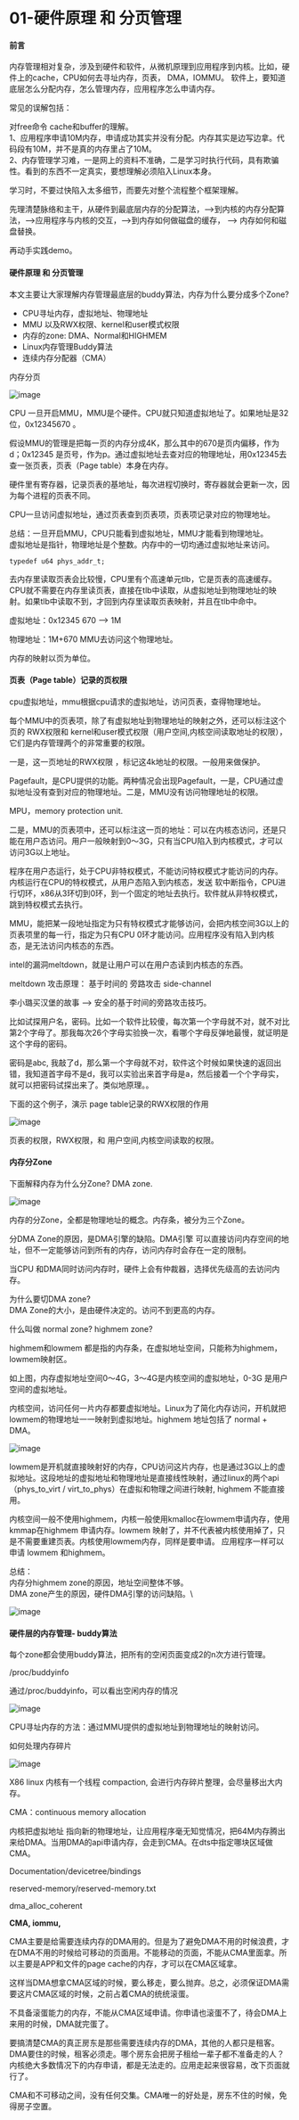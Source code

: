 # 01-硬件原理 和 分页管理

#### 前言

内存管理相对复杂，涉及到硬件和软件，从微机原理到应用程序到内核。比如，硬件上的cache，CPU如何去寻址内存，页表， DMA，IOMMU。 软件上，要知道底层怎么分配内存，怎么管理内存，应用程序怎么申请内存。

常见的误解包括：

对free命令 cache和buffer的理解。\
1、应用程序申请10M内存，申请成功其实并没有分配。内存其实是边写边拿。代码段有10M，并不是真的内存里占了10M。\
2、内存管理学习难，一是网上的资料不准确，二是学习时执行代码，具有欺骗性。看到的东西不一定真实，要想理解必须陷入Linux本身。

学习时，不要过快陷入太多细节，而要先对整个流程整个框架理解。

先理清楚脉络和主干，从硬件到最底层内存的分配算法，-->到内核的内存分配算法，-->应用程序与内核的交互，-->到内存如何做磁盘的缓存， --> 内存如何和磁盘替换。

再动手实践demo。

#### 硬件原理 和 分页管理

本文主要让大家理解内存管理最底层的buddy算法，内存为什么要分成多个Zone?

* CPU寻址内存，虚拟地址、物理地址
* MMU 以及RWX权限、kernel和user模式权限
* 内存的zone: DMA、Normal和HIGHMEM
* Linux内存管理Buddy算法
* 连续内存分配器（CMA）

内存分页

![image](https://user-images.githubusercontent.com/87457873/127086457-a68a78f3-b6c5-45e8-833e-fd1dbdd51dc8.png)

CPU 一旦开启MMU，MMU是个硬件。CPU就只知道虚拟地址了。如果地址是32位，0x12345670 。

假设MMU的管理是把每一页的内存分成4K，那么其中的670是页内偏移，作为d；0x12345 是页号，作为p。通过虚拟地址去查对应的物理地址，用0x12345去查一张页表，页表（Page table）本身在内存。

硬件里有寄存器，记录页表的基地址，每次进程切换时，寄存器就会更新一次，因为每个进程的页表不同。

CPU一旦访问虚拟地址，通过页表查到页表项，页表项记录对应的物理地址。

总结：一旦开启MMU，CPU只能看到虚拟地址，MMU才能看到物理地址。\
虚拟地址是指针，物理地址是个整数。内存中的一切均通过虚拟地址来访问。

```
typedef u64 phys_addr_t;
```

去内存里读取页表会比较慢，CPU里有个高速单元tlb，它是页表的高速缓存。CPU就不需要在内存里读页表，直接在tlb中读取，从虚拟地址到物理地址的映射。如果tlb中读取不到，才回到内存里读取页表映射，并且在tlb中命中。

虚拟地址：0x12345 670 --> 1M

物理地址：1M+670 MMU去访问这个物理地址。

内存的映射以页为单位。

#### 页表（Page table）记录的页权限

cpu虚拟地址，mmu根据cpu请求的虚拟地址，访问页表，查得物理地址。

每个MMU中的页表项，除了有虚拟地址到物理地址的映射之外，还可以标注这个页的 RWX权限和 kernel和user模式权限（用户空间,内核空间读取地址的权限），它们是内存管理两个的非常重要的权限。

一是，这一页地址的RWX权限 ，标记这4k地址的权限。一般用来做保护。

Pagefault，是CPU提供的功能。两种情况会出现Pagefault，一是，CPU通过虚拟地址没有查到对应的物理地址。二是，MMU没有访问物理地址的权限。

MPU，memory protection unit.

二是，MMU的页表项中，还可以标注这一页的地址：可以在内核态访问，还是只能在用户态访问。用户一般映射到0～3G，只有当CPU陷入到内核模式，才可以访问3G以上地址。

程序在用户态运行，处于CPU非特权模式，不能访问特权模式才能访问的内存。内核运行在CPU的特权模式，从用户态陷入到内核态，发送 软中断指令，CPU进行切环，x86从3环切到0环，到一个固定的地址去执行。软件就从非特权模式，跳到特权模式去执行。

MMU，能把某一段地址指定为只有特权模式才能够访问，会把内核空间3G以上的页表项里的每一行，指定为只有CPU 0环才能访问。应用程序没有陷入到内核态，是无法访问内核态的东西。

intel的漏洞meltdown，就是让用户可以在用户态读到内核态的东西。

meltdown 攻击原理： 基于时间的 旁路攻击 side-channel

李小璐买汉堡的故事 --> 安全的基于时间的旁路攻击技巧。

比如试探用户名，密码。比如一个软件比较傻，每次第一个字母就不对，就不对比第2个字母了。那我每次26个字母实验换一次，看哪个字母反弹地最慢，就证明是这个字母的密码。

密码是abc, 我敲了d，那么第一个字母就不对，软件这个时候如果快速的返回出错，我知道首字母不是d，我可以实验出来首字母是a，然后接着一个个字母实，就可以把密码试探出来了。类似地原理。。

下面的这个例子，演示 page table记录的RWX权限的作用

![image](https://user-images.githubusercontent.com/87457873/127086646-3cecc3c9-d82b-4098-86a1-bbe1d6b1b753.png)

页表的权限，RWX权限，和 用户空间,内核空间读取的权限。

#### 内存分Zone

下面解释内存为什么分Zone? DMA zone.

![image](https://user-images.githubusercontent.com/87457873/127086714-76ef3e8a-da19-4267-86e4-1ec96ad1d73f.png)

内存的分Zone，全都是物理地址的概念。内存条，被分为三个Zone。

分DMA Zone的原因，是DMA引擎的缺陷。DMA引擎 可以直接访问内存空间的地址，但不一定能够访问到所有的内存，访问内存时会存在一定的限制。

当CPU 和DMA同时访问内存时，硬件上会有仲裁器，选择优先级高的去访问内存。

为什么要切DMA zone?\
DMA Zone的大小，是由硬件决定的。访问不到更高的内存。

什么叫做 normal zone? highmem zone?

highmem和lowmem 都是指的内存条，在虚拟地址空间，只能称为highmem，lowmem映射区。

如上图，内存虚拟地址空间0～4G，3～4G是内核空间的虚拟地址，0-3G 是用户空间的虚拟地址。

内核空间，访问任何一片内存都要虚拟地址。Linux为了简化内存访问，开机就把lowmem的物理地址一一映射到虚拟地址。highmem 地址包括了 normal + DMA。

![image](https://user-images.githubusercontent.com/87457873/127086768-f2c49b98-f924-48e2-abd2-b83d9f241ca4.png)

lowmem是开机就直接映射好的内存，CPU访问这片内存，也是通过3G以上的虚拟地址。这段地址的虚拟地址和物理地址是直接线性映射，通过linux的两个api （phys\_to\_virt / virt\_to\_phys）在虚拟和物理之间进行映射, highmem 不能直接用。

内核空间一般不使用highmem，内核一般使用kmalloc在lowmem申请内存，使用 kmmap在highmem 申请内存。lowmem 映射了，并不代表被内核使用掉了，只是不需要重建页表。内核使用lowmem内存，同样是要申请。 应用程序一样可以申请 lowmem 和highmem。

总结：\
内存分highmem zone的原因，地址空间整体不够。\
DMA zone产生的原因，硬件DMA引擎的访问缺陷。\


![image](https://user-images.githubusercontent.com/87457873/127086819-efefb274-c386-4770-9a9d-8bf9ac6e66da.png)

#### 硬件层的内存管理- buddy算法

每个zone都会使用buddy算法，把所有的空闲页面变成2的n次方进行管理。

/proc/buddyinfo

通过/proc/buddyinfo，可以看出空闲内存的情况

![image](https://user-images.githubusercontent.com/87457873/127086858-573709de-8b45-4a3a-bb03-ef85a275cd5f.png)

CPU寻址内存的方法：通过MMU提供的虚拟地址到物理地址的映射访问。

如何处理内存碎片

![image](https://user-images.githubusercontent.com/87457873/127086883-72c6ad94-d41b-4b0b-aaa4-638667eb36ac.png)

X86 linux 内核有一个线程 compaction, 会进行内存碎片整理，会尽量移出大内存。

CMA：continuous memory allocation

内核把虚拟地址 指向新的物理地址，让应用程序毫无知觉情况，把64M内存腾出来给DMA。当用DMA的api申请内存，会走到CMA。在dts中指定哪块区域做CMA。

Documentation/devicetree/bindings

reserved-memory/reserved-memory.txt

dma\_alloc\_coherent

**CMA, iommu,**

CMA主要是给需要连续内存的DMA用的。但是为了避免DMA不用的时候浪费，才在DMA不用的时候给可移动的页面用。不能移动的页面，不能从CMA里面拿。所以主要是APP和文件的page cache的内存，才可以在CMA区域拿。

这样当DMA想拿CMA区域的时候，要么移走，要么抛弃。总之，必须保证DMA需要这片CMA区域的时候，之前占着CMA的统统滚蛋。

不具备滚蛋能力的内存，不能从CMA区域申请。你申请也滚蛋不了，待会DMA上来用的时候，DMA就完蛋了。

要搞清楚CMA的真正房东是那些需要连续内存的DMA，其他的人都只是租客。DMA要住的时候，租客必须走。哪个房东会把房子租给一辈子都不准备走的人？内核绝大多数情况下的内存申请，都是无法走的。应用走起来很容易，改下页面就行了。

CMA和不可移动之间，没有任何交集。CMA唯一的好处是，房东不住的时候，免得房子空置。
